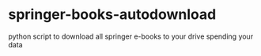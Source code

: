 # springer-books-autodownload
python script to download all springer e-books to your drive spending your data
